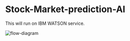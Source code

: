 # Stock-Market-prediction-AI
This will run on IBM WATSON service.

![flow-diagram](https://github.com/ac12644/Stock-Market-prediction-AI/blob/master/architecture.png?raw=true)
